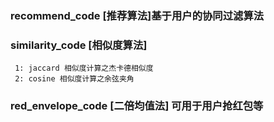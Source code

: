 ###  recommend_code [推荐算法]基于用户的协同过滤算法

###  similarity_code [相似度算法]
     1: jaccard 相似度计算之杰卡德相似度
     2: cosine 相似度计算之余弦夹角
     
###  red_envelope_code [二倍均值法] 可用于用户抢红包等